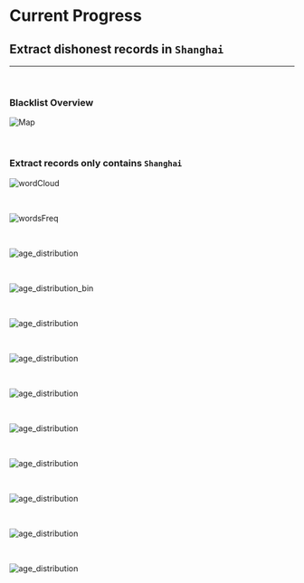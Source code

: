 # Current Progress

## Extract dishonest records in `Shanghai`

--- 

<br>

### Blacklist Overview
![Map](img/research_progress/map.png) 

<br>

### Extract records only contains `Shanghai`

![wordCloud](img/research_progress/wordCloud_processing.png) 

<br>

![wordsFreq](img/research_progress/wordProcessing.png)

<br>

![age_distribution](img/research_progress/age_distribution.png)

<br>

![age_distribution_bin](img/research_progress/age_distribution_bin.png)



<br>

![age_distribution](img/research_progress/distribution_density.png)



<br>

![age_distribution](img/research_progress/dodge2_ageDist.png)


<br>

![age_distribution](img/research_progress/publish_date.png)


<br>

![age_distribution](img/research_progress/registration_date.png)


<br>

![age_distribution](img/research_progress/combined_plots.png)


<br>

![age_distribution](img/research_progress/corporation_blackListed.png)


<br>

![age_distribution](img/research_progress/barplot_corporation_blacklisted.png)

<br>

![age_distribution](img/research_progress/Court_distribution.png)